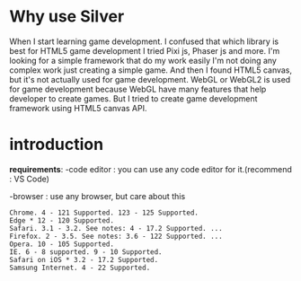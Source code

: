 # Why use Silver

When I start learning game development. I confused that which library is best for HTML5 game development I tried Pixi js, Phaser js and more. I'm looking for a simple framework that do my work easily I'm not doing any complex work just creating a simple game. And then I found HTML5 canvas, but it's not actually used for game development. WebGL or WebGL2 is used for game development because WebGL have many features that help developer to create games. But I tried to create game development framework using HTML5 canvas API.
# introduction
**requirements**:
-code editor : you can use any code editor for it.(recommend : VS Code)

-browser : use any browser, but care about this

```
Chrome. 4 - 121 Supported. 123 - 125 Supported.
Edge * 12 - 120 Supported.
Safari. 3.1 - 3.2. See notes: 4 - 17.2 Supported. ...
Firefox. 2 - 3.5. See notes: 3.6 - 122 Supported. ...
Opera. 10 - 105 Supported.
IE. 6 - 8 supported. 9 - 10 Supported.
Safari on iOS * 3.2 - 17.2 Supported.
Samsung Internet. 4 - 22 Supported.
```
